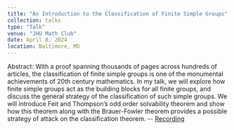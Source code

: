 ```yaml
---
title: "An Introduction to the Classification of Finite Simple Groups"
collection: talks
type: "Talk"
venue: "JHU Math Club"
date: April 8, 2024
location: Baltimore, MD
---
```


 Abstract: With a proof spanning thousands of pages across hundreds of articles, the classification of finite simple groups is one of the monumental achievements of 20th century mathematics. In my talk, we will explore how finite simple groups act as the building blocks for all finite groups, and discuss the general strategy of the classification of such simple groups. We will introduce Feit and Thompson’s odd order solvability theorem and show how this theorem along with the Brauer-Fowler theorem provides a possible strategy of attack on the classification theorem. -- [Recording](https://www.youtube.com/watch?v=wqY04u5pmdI&t=2561s) 



